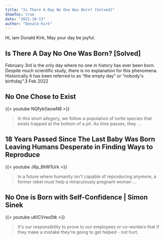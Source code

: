 ```yaml
---
title: "Is There A Day No One Was Born? [Solved]"
ShowToc: true 
date: "2021-10-13"
author: "Donald Kirk" 
---
```


Hi, iam Donald Kirk, May your day be joyful.
## Is There A Day No One Was Born? [Solved]
February 3rd is the only day where no one in history has ever been born. Despite much scientific study, there is no explanation for this phenomena. Historically it has been referred to as “the empty day” or “nobody's birthday”.3 Feb 2022

## No One Chose to Exist
{{< youtube NQfyb0aowN8 >}}
>In this short allegory, we follow a population of turtle species that exists trapped at the bottom of a pit. As time passes, they ...

## 18 Years Passed Since The Last Baby Was Born Leaving Humans Desperate in Finding Ways to Reproduce
{{< youtube J6p_6hW1Urk >}}
>In a future where humanity isn't capable of reproducing anymore, a former rebel must help a miraculously pregnant woman ...

## No One is Born with Self-Confidence | Simon Sinek
{{< youtube uKICVreo5tk >}}
>It's our responsibility to prove to our employees or co-workers that if they make a mistake they're going to get helped - not hurt.

